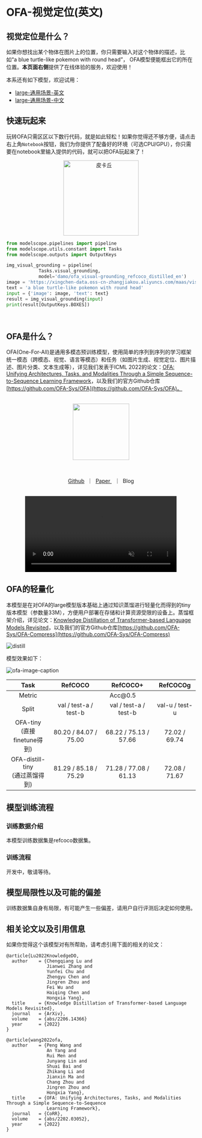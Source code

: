 # OFA-视觉定位(英文)
## 视觉定位是什么？
如果你想找出某个物体在图片上的位置，你只需要输入对这个物体的描述，比如“a blue turtle-like pokemon with round head”， OFA模型便能框出它的所在位置。**本页面右侧**提供了在线体验的服务，欢迎使用！

本系还有如下模型，欢迎试用：
- [large-通用场景-英文](https://modelscope.cn/models/damo/ofa_visual-grounding_refcoco_large_en/summary)
- [large-通用场景-中文](https://modelscope.cn/models/damo/ofa_visual-grounding_refcoco_large_zh/summary)

## 快速玩起来
玩转OFA只需区区以下数行代码，就是如此轻松！如果你觉得还不够方便，请点击右上角`Notebook`按钮，我们为你提供了配备好的环境（可选CPU/GPU），你只需要在notebook里输入提供的代码，就可以把OFA玩起来了！
<p align="center">
    <img src="resources/visual_grounding.png" alt="皮卡丘" width="200" />

```python
from modelscope.pipelines import pipeline
from modelscope.utils.constant import Tasks
from modelscope.outputs import OutputKeys

img_visual_grounding = pipeline(
            Tasks.visual_grounding,
            model='damo/ofa_visual-grounding_refcoco_distilled_en')
image = 'https://xingchen-data.oss-cn-zhangjiakou.aliyuncs.com/maas/visual-grounding/visual_grounding.png'
text = 'a blue turtle-like pokemon with round head'
input = {'image': image, 'text': text}
result = img_visual_grounding(input)
print(result[OutputKeys.BOXES])
```
<br>

## OFA是什么？
OFA(One-For-All)是通用多模态预训练模型，使用简单的序列到序列的学习框架统一模态（跨模态、视觉、语言等模态）和任务（如图片生成、视觉定位、图片描述、图片分类、文本生成等），详见我们发表于ICML 2022的论文：[OFA: Unifying Architectures, Tasks, and Modalities Through a Simple Sequence-to-Sequence Learning Framework](https://arxiv.org/abs/2202.03052)，以及我们的官方Github仓库[https://github.com/OFA-Sys/OFA](https://github.com/OFA-Sys/OFA)。

<p align="center">
    <br>
    <img src="resources/OFA_logo_tp_path.svg" width="150" />
    <br>
<p>
<br>

<p align="center">
        <a href="https://github.com/OFA-Sys/OFA">Github</a>&nbsp ｜ &nbsp<a href="https://arxiv.org/abs/2202.03052">Paper </a>&nbsp ｜ &nbspBlog
</p>

<p align="center">
    <br>
        <video src="https://xingchen-data.oss-cn-zhangjiakou.aliyuncs.com/maas/resources/modelscope_web/demo.mp4" loop="loop" autoplay="autoplay" muted width="80%"></video>
    <br>
</p>

## OFA的轻量化

本模型是在对OFA的large模型版本基础上通过知识蒸馏进行轻量化而得到的tiny版本模型（参数量33M），方便用户部署在存储和计算资源受限的设备上。蒸馏框架介绍，详见论文：[Knowledge Distillation of Transformer-based Language Models Revisited](https://arxiv.org/abs/2206.14366)，以及我们的官方Github仓库[https://github.com/OFA-Sys/OFA-Compress](https://github.com/OFA-Sys/OFA-Compress)

![distill](./resources/distill_framework.png)


模型效果如下：

![ofa-image-caption](./resources/vg_demo.png)

<table>
<thead>
  <tr align="center">
    <th>Task</th>
    <th>RefCOCO</th>
    <th>RefCOCO+</th>
    <th>RefCOCOg</th>
  </tr>
</thead>
<tbody>
  <tr align="center">
    <td>Metric</td>
    <td colspan="3">Acc@0.5</td>
  </tr>
  <tr align="center">
    <td align="center">Split</td>
    <td>val / test-a / test-b</td>
    <td>val / test-a / test-b</td>
    <td>val-u / test-u</td>
  </tr>
  <tr align="center">
    <td>OFA-tiny<br>(直接finetune得到)</td>
    <td>80.20 / 84.07 / 75.00</td>
    <td>68.22 / 75.13 / 57.66</td>
    <td>72.02 / 69.74</td>
  </tr>
  <tr align="center">
    <td>OFA-distill-tiny<br>(通过蒸馏得到)</td>
    <td>81.29 / 85.18 / 75.29</td>
    <td>71.28 / 77.08 / 61.13</td>
    <td>72.08 / 71.67</td>
  </tr>
</tbody>
</table>

## 模型训练流程

### 训练数据介绍
本模型训练数据集是refcoco数据集。

### 训练流程
开发中，敬请等待。

## 模型局限性以及可能的偏差
训练数据集自身有局限，有可能产生一些偏差，请用户自行评测后决定如何使用。

## 相关论文以及引用信息
如果你觉得这个该模型对有所帮助，请考虑引用下面的相关的论文：
```
@article{Lu2022KnowledgeDO,
  author    = {Chengqiang Lu and 
               Jianwei Zhang and 
               Yunfei Chu and 
               Zhengyu Chen and 
               Jingren Zhou and 
               Fei Wu and 
               Haiqing Chen and 
               Hongxia Yang},
  title     = {Knowledge Distillation of Transformer-based Language Models Revisited},
  journal   = {ArXiv},
  volume    = {abs/2206.14366}
  year      = {2022}
}
```
```
@article{wang2022ofa,
  author    = {Peng Wang and
               An Yang and
               Rui Men and
               Junyang Lin and
               Shuai Bai and
               Zhikang Li and
               Jianxin Ma and
               Chang Zhou and
               Jingren Zhou and
               Hongxia Yang},
  title     = {OFA: Unifying Architectures, Tasks, and Modalities Through a Simple Sequence-to-Sequence
               Learning Framework},
  journal   = {CoRR},
  volume    = {abs/2202.03052},
  year      = {2022}
}
```